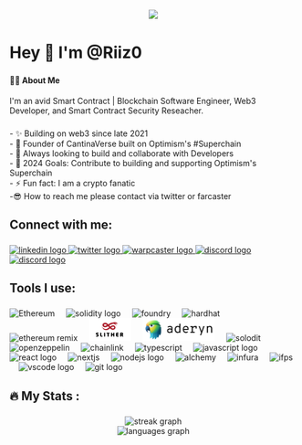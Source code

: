###

<div align="center">
  <img src="https://visitor-badge.laobi.icu/badge?page_id=Riiz0.Riiz0&"  />
</div>

###

<h1 align="left">Hey 👋 I'm @Riiz0</h1>

###

<h4 align="left">👩‍💻  About Me</h4>

<p>I'm an avid Smart Contract | Blockchain Software Engineer, Web3 Developer, and Smart Contract Security Reseacher.</p>

###

<p align="left">- ✨ Building on web3 since late 2021<br>- 🌱 Founder of CantinaVerse built on Optimism's #Superchain<br>- 👯 Always looking to build and collaborate with Developers<br>- 🥅 2024 Goals: Contribute to building and supporting Optimism's Superchain<br>- ⚡ Fun fact: I am a crypto fanatic<br>-😎 How to reach me please contact via twitter or farcaster</p>

###

<h2 align="left">Connect with me:</h2>

###

<div align="left">
  <a href="https://www.linkedin.com/in/shawn-rizo-8ba295232/" target="_blank">
    <img src="https://img.shields.io/static/v1?message=LinkedIn&logo=linkedin&label=&color=0077B5&logoColor=white&labelColor=&style=for-the-badge" height="30" alt="linkedin logo"  />
  </a>
  <a href="https://twitter.com/o_oRizo" target="_blank">
    <img src="https://img.shields.io/static/v1?message=Twitter&logo=twitter&label=&color=1DA1F2&logoColor=white&labelColor=&style=for-the-badge" height="30" alt="twitter logo"  />
  </a>
  <a href="https://warpcast.com/rizo" target="_blank">
    <img src="https://img.shields.io/static/v1?message=Farcaster&logo=twitter&label=&color=8DA1F2&logoColor=white&labelColor=&style=for-the-badge" height="30" alt="warpcaster logo"  />
  </a>
  <a href="https://discord.com/channels/hellorizo" target="_blank">
    <img src="https://img.shields.io/static/v1?message=Discord&logo=discord&label=&color=7289DA&logoColor=white&labelColor=&style=for-the-badge" height="30" alt="discord logo"  />
  </a>
    <a href="https://riiz0.github.io/portfolio/" target="_blank">
    <img src="https://img.shields.io/static/v1?message=Portfolio&logo=Website&label=&color=9969DA&logoColor=white&labelColor=&style=for-the-badge" height="30" alt="discord logo"  />
  </a>
</div>

###

<h2 align="left">Tools I use:</h2>

###

<div align="left">
  <img src="https://s2.coinmarketcap.com/static/img/coins/200x200/1027.png" height="40" alt="Ethereum"  />
  <img width="12" />
  <img src="https://cdn.jsdelivr.net/gh/devicons/devicon/icons/solidity/solidity-original.svg" height="40" alt="solidity logo"  />
  <img width="12" />
  <img src="https://getfoundry.sh/logo.png" height="40" alt="foundry"  />
  <img width="12" />
  <img src="https://icon.icepanel.io/Technology/svg/Hardhat.svg" height="40" alt="hardhat" />
  <img width="12" />
  <img src="https://repository-images.githubusercontent.com/59065830/b62be480-45d2-11ea-9989-803db0f9c44d" height="40" alt="ethereum remix" />
  <img width="12" />
  <img src="https://raw.githubusercontent.com/crytic/slither/master/logo.png" height="40" alt="slither"  />
  <img width="12" />
  <img src="https://raw.githubusercontent.com/Cyfrin/aderyn/dev/.github/images/aderyn_logo.png" height="40" alt="aderyn"  />
  <img width="12" />
  <img src="https://solodit.xyz/static/media/logos/logo_dark.svg" height="40" alt="solodit"  />
  <img width="12" />
  <img src="https://avatars.githubusercontent.com/u/20820676?s=280&v=4" height="40" alt="openzeppelin"  />
  <img width="12" />
  <img src="https://globaleducationcoalition.unesco.org/uploads/326_Chainlink_color_logo_O1kmmQ.png" height="40" alt="chainlink"  />
  <img width="12" />
  <img src="https://titrias.com/files/2022/04/typescript.png" height="40" alt="typescript"  />
  <img width="12" />
  <img src="https://cdn.jsdelivr.net/gh/devicons/devicon/icons/javascript/javascript-plain.svg" height="40" alt="javascript logo"  />
  <img width="12" />
  <img src="https://cdn.jsdelivr.net/gh/devicons/devicon/icons/react/react-original.svg" height="40" alt="react logo"  />
  <img width="12" />
  <img src="https://www.drupal.org/files/project-images/nextjs-icon-dark-background.png" height="40" alt="nextjs"  />
  <img width="12" />
  <img src="https://cdn.jsdelivr.net/gh/devicons/devicon/icons/nodejs/nodejs-original.svg" height="40" alt="nodejs logo"  />
  <img width="12" />
  <img src="https://cdn-images-1.medium.com/v2/resize:fit:1200/format:png/1*CdsRz3lSVUId4gN_AdIJPQ.png" height="40" alt="alchemy"  />
  <img width="12" />
  <img src="https://images.crunchbase.com/image/upload/c_lpad,h_256,w_256,f_auto,q_auto:eco,dpr_1/blkhxycyoyj4zk4trcjo" height="40" alt="infura"  />
  <img width="12" />
  <img src="https://upload.wikimedia.org/wikipedia/commons/1/18/Ipfs-logo-1024-ice-text.png" height="40" alt="ifps"  />
  <img width="12" />
  <img src="https://cdn.jsdelivr.net/gh/devicons/devicon/icons/vscode/vscode-original.svg" height="40" alt="vscode logo"  />
  <img width="12" />
  <img src="https://cdn.jsdelivr.net/gh/devicons/devicon/icons/git/git-original.svg" height="40" alt="git logo"  />
  <img width="12" />
</div>

###

<p align="left"></p>

###

<h2 align="left">🔥   My Stats :</h2>

###

<div align="center">
  <img src="https://streak-stats.demolab.com?user=Riiz0&locale=en&mode=daily&theme=dark&hide_border=false&card_width=600&border_radius=5&order=3" height="215" alt="streak graph"  /> 
</div>
<div align="center">
  <img src="https://github-readme-stats.vercel.app/api/top-langs?username=Riiz0&locale=en&hide_title=false&card_width=500&layout=compact&langs_count=6&theme=dark&hide_border=false&order=2" height="215" alt="languages graph"  />
</div> 

###

